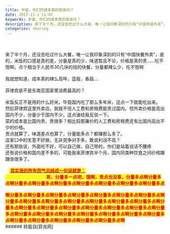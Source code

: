 ```yaml
---
title: 中餐，你们的成本真的很高吗？
date: 2017-11-1 11:07
keywords: 中餐，你们的成本真的很高吗？
description: 来了半个月，还没去吃过什么大餐，唯一让我印象深刻的只有“中国快餐外卖”，是的，米饭的口感是真的差，分量是真的少，味道暂且不论，价格是真的贵......吃不饱啊。点个相当于人民币30几块的钱的快餐，分量都辣么少，吃不饱啊我就想知道，成本真的辣么高咩，蓝瘦，香菇.... 菲律宾是不是东南亚国家里消费最高的？米饭反正不是用的什么好米，毕竟国内吃了那么多年米，这点一下就能吃出来。然后菲律宾这里外卖店，我就不信人工费和房租费能贵过国内。但外卖价格是高出国内不少，分量少于国内不少。这点谁给我反驳一下。菜的成本是比国内贵，贵很多？相比较那廉价的人工费和房租费还有比国内高出不少的价格。贵点就算了，味道差点也算了，分量能多点？都赚那么多了。店家口中的生意不好做，无非竞争对手多。敢说利润不高？还有那些说，外面吃不好，可以自己做，自己带的，你们是站着说话不腰疼还有说价格和国内差不多的，可能我来菲律宾半个月，国内同类种饮食之间价格蹭蹭涨很多了。     其实我的所有怨气总结成一句话就是：                                        哥，分量多一点吧，饿啊，贵点也没事，分量多点啊分量多点啊分量多点啊分量多点啊分量多点啊分量多点啊分量多点啊分量多点啊分量多点啊分量多点啊分量多点啊分量多点啊分量多点啊分量多点啊分量多点啊分量多点啊分量多点啊分量多点啊分量多点啊分量多点啊分量多点啊分量多点啊分量多点啊分量多点啊分量多点啊分量多点啊分量多点啊分量多点啊分量多点啊分量多点啊分量多点啊分量多点啊分量多点啊分量多点啊分量多点啊分量多点啊分量多点啊分量多点啊分量多点啊分量多点啊分量多点啊分量多点啊分量多点啊
categories: sharing
---
```

<td class="t_f" id="postmessage_957013">

<br/>
<br/>
来了半个月，还没去吃过什么大餐，唯一让我印象深刻的只有“中国快餐外卖”，是的，米饭的口感是真的差，分量是真的少，味道暂且不论，价格是真的贵......吃不饱啊。点个相当于人民币30几块的钱的快餐，分量都辣么少，吃不饱啊<br/>
<br/>
我就想知道，成本真的辣么高咩，蓝瘦，香菇.... <img alt="" border="0" onclick="" onmouseover="" smilieid="272" src="static/image/smiley/Xiongmao/38.gif"/><img alt="" border="0" onclick="" onmouseover="" smilieid="272" src="static/image/smiley/Xiongmao/38.gif"/><br/>
<br/>
菲律宾是不是东南亚国家里消费最高的？<br/>
<br/>
米饭反正不是用的什么好米，毕竟国内吃了那么多年米，这点一下就能吃出来。<br/>
然后菲律宾这里外卖店，我就不信人工费和房租费能贵过国内。但外卖价格是高出国内不少，分量少于国内不少。这点谁给我反驳一下。<br/>
菜的成本是比国内贵，贵很多？相比较那廉价的人工费和房租费还有比国内高出不少的价格。<br/>
贵点就算了，味道差点也算了，分量能多点？都赚那么多了。<br/>
店家口中的生意不好做，无非竞争对手多。敢说利润不高？<br/>
还有那些说，外面吃不好，可以自己做，自己带的，你们是站着说话不腰疼<br/>
还有说价格和国内差不多的，可能我来菲律宾半个月，国内同类种饮食之间价格蹭蹭涨很多了。 <br/>
<br/>
   <font style="background-color:yellow"> <u><font color="#ff0000"><strong>其实我的所有怨气总结成一句话就是： </strong></font></u></font><br/>
<font color="#ff0000"><font style="background-color:yellow"><strong>                                       哥，分量多一点吧，饿啊，贵点也没事，分量多点啊分量多点啊分量多点啊分量多点啊分量多点啊分量多点啊分量多点啊分量多点啊分量多点</strong></font></font><br/>
<font color="#ff0000"><font style="background-color:yellow"></font></font><br/>
<font color="#ff0000"><font style="background-color:yellow"><strong>啊分量多点啊分量多点啊分量多点啊分量多点啊分量多点啊分量多点啊分量多点啊分量多点啊分量多点啊分量多点啊分量多点啊分量多点啊分量多点啊分量多点啊分量多点啊分量多点啊分量多点啊分量多点啊分量多点啊分量多点啊分量多点啊分量多点啊分量多点啊分量多点啊分量多点啊分量多点啊分量多点啊分量多点啊分量多点啊分量多点啊分量多点啊分量多点啊分量多点啊分量多点啊</strong></font></font><br/>
</td>
###### 转载自[菲龙网]